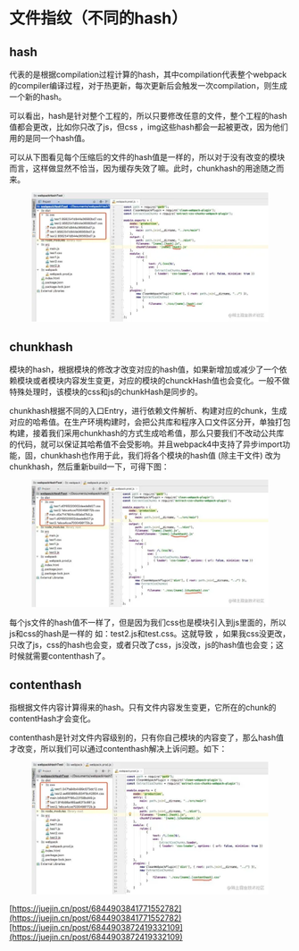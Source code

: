 # 文件指纹（不同的hash）

## hash

代表的是根据compilation过程计算的hash，其中compilation代表整个webpack的compiler编译过程，对于热更新，每次更新后会触发一次compilation，则生成一个新的hash。

可以看出，hash是针对整个工程的，所以只要修改任意的文件，整个工程的hash值都会更改，比如你只改了js，但css ，img这些hash都会一起被更改，因为他们用的是同一个hash值。

可以从下图看见每个压缩后的文件的hash值是一样的，所以对于没有改变的模块而言，这样做显然不恰当，因为缓存失效了嘛。此时，chunkhash的用途随之而来。

<figure><img src="../.gitbook/assets/image (10) (1).png" alt=""><figcaption></figcaption></figure>

## chunkhash

模块的hash，根据模块的修改才改变对应的hash值，如果新增加或减少了一个依赖模块或者模块内容发生变更，对应的模块的chunckHash值也会变化。一般不做特殊处理时，该模块的css和js的chunkHash是同步的。

chunkhash根据不同的入口Entry，进行依赖文件解析、构建对应的chunk，生成对应的哈希值。在生产环境构建时，会把公共库和程序入口文件区分开，单独打包构建，接着我们采用chunkhash的方式生成哈希值，那么只要我们不改动公共库的代码，就可以保证其哈希值不会受影响。并且webpack4中支持了异步import功能，固，chunkhash也作用于此，我们将各个模块的hash值 (除主干文件) 改为chunkhash，然后重新build一下，可得下图：

<figure><img src="../.gitbook/assets/image (11) (1).png" alt=""><figcaption></figcaption></figure>

每个js文件的hash值不一样了，但是因为我们css也是模块引入到js里面的，所以js和css的hash是一样的 如：test2.js和test.css。这就导致 ，如果我css没更改，只改了js，css的hash也会变，或者只改了css，js没改，js的hash值也会变；这时候就需要contenthash了。

## contenthash

指根据文件内容计算得来的hash。只有文件内容发生变更，它所在的chunk的contentHash才会变化。

contenthash是针对文件内容级别的，只有你自己模块的内容变了，那么hash值才改变，所以我们可以通过contenthash解决上诉问题。如下：

<figure><img src="../.gitbook/assets/image (12) (1).png" alt=""><figcaption></figcaption></figure>



[https://juejin.cn/post/6844903841771552782](https://juejin.cn/post/6844903841771552782)[https://juejin.cn/post/6844903872419332109](https://juejin.cn/post/6844903872419332109)
